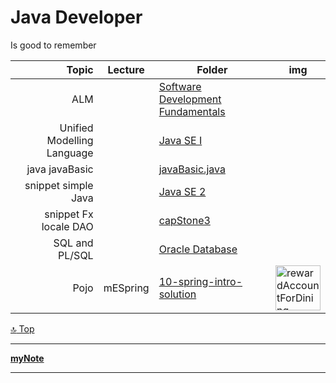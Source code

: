 Java Developer
===
[top]: topOfThePage

Is good to remember

| Topic | Lecture | Folder | img |
| ---: | --- | --- | --- |
| ALM | | [Software Development Fundamentals](m1MtaFundamentals#lesson-3) |  |
| Unified Modelling Language  | | [Java SE I](m8JavaSe1) |  |
| java javaBasic |  | [javaBasic.java](/ntucLH/m5CapStoneProj2/learnJava/javaBasic.java) |  |
| snippet simple Java |  | [Java SE 2](/ntucLH/m9JavaSe2/) |  |
| snippet Fx locale DAO |  | [capStone3](/ntucLH/mACapStoneProj3/) | |
| SQL and PL/SQL |  | [Oracle Database](/ntucLH/mBOracleDB/) |  |
|  Pojo | mESpring | [ 10-spring-intro-solution ]( https://github.com/alvintwng/ntucLH/tree/master/mESpring/10-spring-intro-solution )     | <img src="ihttps://github.com/alvintwng/ntucLH/blob/master/mESpring/10-spring-intro-solution/rewardAccountForDining-sequence-color.png" alt="rewardAccountForDining-sequence-color.png" height="72"> |


[:top: Top](#top)

---
[**myNote**](mynote.md)

---
